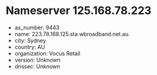 # Nameserver 125.168.78.223

* as_number: 9443
* name: 223.78.168.125.sta.wbroadband.net.au.
* city: Sydney
* country: AU
* organization: Vocus Retail
* version: Unknown
* dnssec: Unknown
